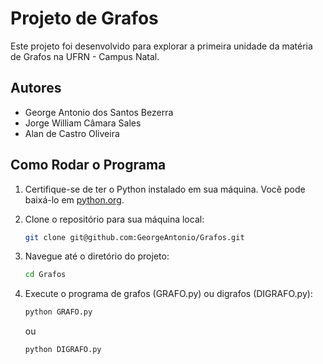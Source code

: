 # Projeto de Grafos

Este projeto foi desenvolvido para explorar a primeira unidade da matéria de Grafos na UFRN - Campus Natal.

## Autores

- George Antonio dos Santos Bezerra
- Jorge William Câmara Sales
- Alan de Castro Oliveira

## Como Rodar o Programa

1. Certifique-se de ter o Python instalado em sua máquina. Você pode baixá-lo em [python.org](https://www.python.org/).
2. Clone o repositório para sua máquina local:
    ```bash
    git clone git@github.com:GeorgeAntonio/Grafos.git
    ```
3. Navegue até o diretório do projeto:
    ```bash
    cd Grafos
    ```
4. Execute o programa de grafos (GRAFO.py) ou digrafos (DIGRAFO.py):
    ```bash
    python GRAFO.py
    ```
    ou 

    ```bash
    python DIGRAFO.py
    ```
